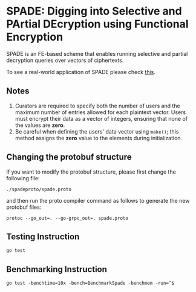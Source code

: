 # SPADE: Digging into **S**elective and **PA**rtial **DE**cryption using Functional Encryption

SPADE is an FE-based scheme that enables running selective and partial decryption queries over
vectors of ciphertexts.

To see a real-world application of SPADE please check [this](https://github.com/harpocrates-project/SPADE/blob/main/usecases/README.md).

## Notes

1. Curators are required to specify both the number of users and the maximum number of entries
   allowed for each plaintext vector. Users must encrypt their data as a vector of integers,
   ensuring that none of the values are **zero**.
2. Be careful when defining the users' data vector using `make()`;
   this method assigns the **zero** value to the elements during initialization.

## Changing the protobuf structure

If you want to modify the protobuf structure, please first change the following file:

    ./spadeproto/spade.proto

and then run the proto compiler command as follows to generate the new protobuf files:

    protoc --go_out=. --go-grpc_out=. spade.proto 

## Testing Instruction

    go test     

## Benchmarking Instruction

    go test -benchtime=10x -bench=BenchmarkSpade -benchmem -run=^$


